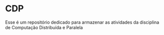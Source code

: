 # CDP

Esse é um repositório dedicado para armazenar as atividades da disciplina de Computação Distribuída e Paralela